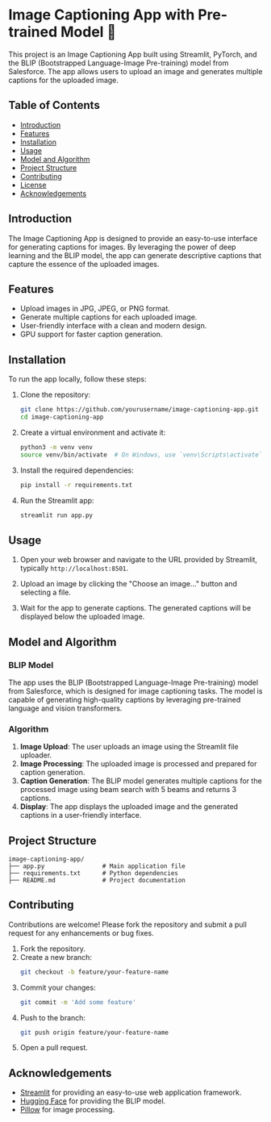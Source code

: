 # Image Captioning App with Pre-trained Model 📸

This project is an Image Captioning App built using Streamlit, PyTorch, and the BLIP (Bootstrapped Language-Image Pre-training) model from Salesforce. The app allows users to upload an image and generates multiple captions for the uploaded image.

## Table of Contents

- [Introduction](#introduction)
- [Features](#features)
- [Installation](#installation)
- [Usage](#usage)
- [Model and Algorithm](#model-and-algorithm)
- [Project Structure](#project-structure)
- [Contributing](#contributing)
- [License](#license)
- [Acknowledgements](#acknowledgements)

## Introduction

The Image Captioning App is designed to provide an easy-to-use interface for generating captions for images. By leveraging the power of deep learning and the BLIP model, the app can generate descriptive captions that capture the essence of the uploaded images.

## Features

- Upload images in JPG, JPEG, or PNG format.
- Generate multiple captions for each uploaded image.
- User-friendly interface with a clean and modern design.
- GPU support for faster caption generation.

## Installation

To run the app locally, follow these steps:

1. Clone the repository:
   ```bash
   git clone https://github.com/yourusername/image-captioning-app.git
   cd image-captioning-app
   ```

2. Create a virtual environment and activate it:
   ```bash
   python3 -m venv venv
   source venv/bin/activate  # On Windows, use `venv\Scripts\activate`
   ```

3. Install the required dependencies:
   ```bash
   pip install -r requirements.txt
   ```

4. Run the Streamlit app:
   ```bash
   streamlit run app.py
   ```

## Usage

1. Open your web browser and navigate to the URL provided by Streamlit, typically `http://localhost:8501`.

2. Upload an image by clicking the "Choose an image..." button and selecting a file.

3. Wait for the app to generate captions. The generated captions will be displayed below the uploaded image.

## Model and Algorithm

### BLIP Model

The app uses the BLIP (Bootstrapped Language-Image Pre-training) model from Salesforce, which is designed for image captioning tasks. The model is capable of generating high-quality captions by leveraging pre-trained language and vision transformers.

### Algorithm

1. **Image Upload**: The user uploads an image using the Streamlit file uploader.
2. **Image Processing**: The uploaded image is processed and prepared for caption generation.
3. **Caption Generation**: The BLIP model generates multiple captions for the processed image using beam search with 5 beams and returns 3 captions.
4. **Display**: The app displays the uploaded image and the generated captions in a user-friendly interface.

## Project Structure

```plaintext
image-captioning-app/
├── app.py                # Main application file
├── requirements.txt      # Python dependencies
├── README.md             # Project documentation
```

## Contributing

Contributions are welcome! Please fork the repository and submit a pull request for any enhancements or bug fixes.

1. Fork the repository.
2. Create a new branch:
   ```bash
   git checkout -b feature/your-feature-name
   ```
3. Commit your changes:
   ```bash
   git commit -m 'Add some feature'
   ```
4. Push to the branch:
   ```bash
   git push origin feature/your-feature-name
   ```
5. Open a pull request.
   

## Acknowledgements

- [Streamlit](https://streamlit.io/) for providing an easy-to-use web application framework.
- [Hugging Face](https://huggingface.co/) for providing the BLIP model.
- [Pillow](https://python-pillow.org/) for image processing.
